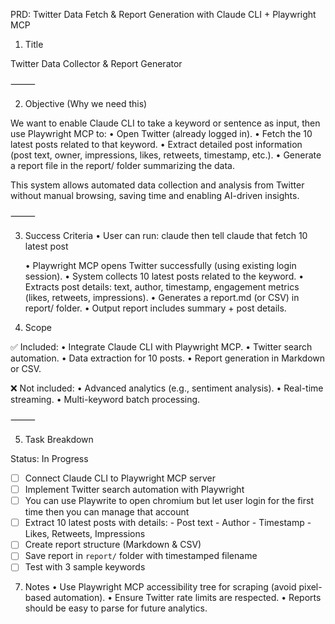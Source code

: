 PRD: Twitter Data Fetch & Report Generation with Claude CLI + Playwright MCP

1. Title

Twitter Data Collector & Report Generator

⸻

2. Objective (Why we need this)

We want to enable Claude CLI to take a keyword or sentence as input, then use Playwright MCP to:
	•	Open Twitter (already logged in).
	•	Fetch the 10 latest posts related to that keyword.
	•	Extract detailed post information (post text, owner, impressions, likes, retweets, timestamp, etc.).
	•	Generate a report file in the report/ folder summarizing the data.

This system allows automated data collection and analysis from Twitter without manual browsing, saving time and enabling AI-driven insights.

⸻

3. Success Criteria
	•	User can run:
    claude 
    then tell claude that fetch 10 latest post


	•	Playwright MCP opens Twitter successfully (using existing login session).
	•	System collects 10 latest posts related to the keyword.
	•	Extracts post details: text, author, timestamp, engagement metrics (likes, retweets, impressions).
	•	Generates a report.md (or CSV) in report/ folder.
	•	Output report includes summary + post details.
4. Scope

✅ Included:
	•	Integrate Claude CLI with Playwright MCP.
	•	Twitter search automation.
	•	Data extraction for 10 posts.
	•	Report generation in Markdown or CSV.

❌ Not included:
	•	Advanced analytics (e.g., sentiment analysis).
	•	Real-time streaming.
	•	Multi-keyword batch processing.

⸻

5. Task Breakdown

Status: In Progress
- [ ] Connect Claude CLI to Playwright MCP server
- [ ] Implement Twitter search automation with Playwright
- [ ] You can use Playwrite to open chromium but let user login for the first time then you can manage that account
- [ ] Extract 10 latest posts with details:
      - Post text
      - Author
      - Timestamp
      - Likes, Retweets, Impressions
- [ ] Create report structure (Markdown & CSV)
- [ ] Save report in `report/` folder with timestamped filename
- [ ] Test with 3 sample keywords

7. Notes
	•	Use Playwright MCP accessibility tree for scraping (avoid pixel-based automation).
	•	Ensure Twitter rate limits are respected.
	•	Reports should be easy to parse for future analytics.